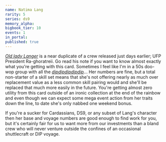```yaml
---
name: Natima Lang
rarity: 5
series: ds9
memory_alpha:
bigbook_tier: 10
events: 1
in_portal:
published: true
---
```


[_Old lady Langer_](https://www.youtube.com/watch?v=-AOc0RBl5xQ) is a near duplicate of a crew released just days earlier; UFP President Ra-ghoratreii. Go read his note if you want to know almost exactly what you're getting with this card. Sometimes I feel like I'm in a 50s doo-wop group with all the [_dipdipdipdipdip_](https://www.youtube.com/watch?v=v0fy1HeJv80&t=08)… Her numbers are fine, but a total non-starter of a skill set means that she's not offering nearly as much over replacement value as a less common skill pairing would and she'll be replaced that much more easily in the future. You're getting almost zero utility from this card outside of an ironic collection at the end of the rainbow and even though we can expect some mega event action from her traits down the line, to date she's only nabbed one weekend bonus.

If you're a sucker for Cardassians, DS9, or any subset of Lang's character then her base and voyage numbers are good enough to find work for you, but it's certainly fair for us to want more from our investments than a bland crew who will never venture outside the confines of an occasional shuttlecraft or DIP voyage.
